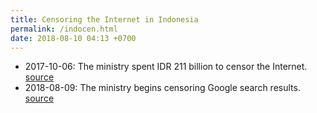 ```yaml
---
title: Censoring the Internet in Indonesia
permalink: /indocen.html
date: 2018-08-10 04:13 +0700
---
```


- 2017-10-06: The ministry spent IDR 211 billion to censor the Internet.
[source](https://kominfo.go.id/content/detail/10860/kominfo-umumkan-pemenang-tender-mesin-sensor-internet-rp-211-miliar/0/sorotan_media)
- 2018-08-09: The ministry begins censoring Google search results.
[source](https://tekno.kompas.com/read/2018/08/09/17183717/mulai-besok-netizen-indonesia-tak-bisa-lagi-googling-gambar-porno)
